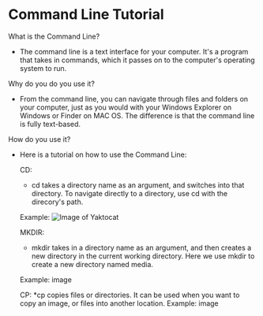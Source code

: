 # Command Line Tutorial

What is the Command Line?

* The command line is a text interface for your computer. It's a program that takes in commands, which it passes on to the computer's operating system to run. 

Why do you do you use it?

* From the command line, you can navigate through files and folders on your computer, just as you would with your Windows Explorer on Windows or Finder on MAC OS. The difference is that the command line is fully text-based.
 
How do you use it?

* Here is a tutorial on how to use the Command Line: 

  CD:

	* cd takes a directory name as an argument, and switches into that directory. To navigate directly to a directory, use cd with the direcory's path. 

	Example:
        ![Image of Yaktocat](/CD.png)


  MKDIR:
	* mkdir takes in a directory name as an argument, and then creates a new directory in the current working directory. Here we use mkdir to create a new directory named media. 

	Example:
	image  

  CP:
	*cp copies files or directories. It can be used when you want to copy an image, or files into another location. 
	Example:
	image
